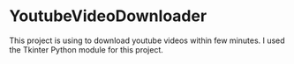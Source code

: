 # YoutubeVideoDownloader

This project is using to download youtube videos within few minutes.
I used the Tkinter Python module for this project.
